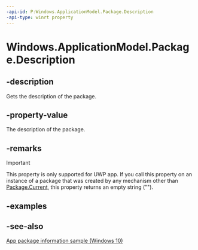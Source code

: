```yaml
---
-api-id: P:Windows.ApplicationModel.Package.Description
-api-type: winrt property
---
```


<!-- Property syntax
public string Description { get; }
-->

# Windows.ApplicationModel.Package.Description

## -description
Gets the description of the package.

## -property-value
The description of the package.

## -remarks
> [!IMPORTANT]
> This property is only supported for UWP app. If you call this property on an instance of a package that was created by any mechanism other than [Package.Current](package_current.md), this property returns an empty string ("").

## -examples

## -see-also
[App package information sample (Windows 10)](https://go.microsoft.com/fwlink/p/?LinkId=620581)
